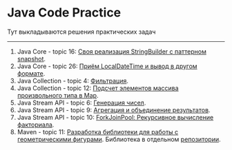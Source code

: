 # Java Code Practice
Тут выкладываются решения практических задач
___
1. Java Core - topic 16: [Своя реализация StringBuilder с паттерном snapshot](https://github.com/npichuzhkin/JavaCodePractice/tree/master/src/java/com/npichuzhkin/javacodepractice/javacore/topic16).
2. Java Core - topic 26: [Приём LocalDateTime и вывод в другом формате](https://github.com/npichuzhkin/JavaCodePractice/tree/master/src/main/java/com/npichuzhkin/javacodepractice/javacore/topic26).
3. Java Collection - topic 4: [Фильтрация](https://github.com/npichuzhkin/JavaCodePractice/tree/master/src/main/java/com/npichuzhkin/javacodepractice/javacollections/topic4).
4. Java Collection - topic 12: [Подсчет элементов массива произвольного типа в Map](https://github.com/npichuzhkin/JavaCodePractice/blob/master/src/main/java/com/npichuzhkin/javacodepractice/javacollections/topic12/CountOfElements.java).
5. Java Stream API - topic 6: [Генерация чисел](https://github.com/npichuzhkin/JavaCodePractice/blob/master/src/main/java/com/npichuzhkin/javacodepractice/javastreamapi/topic6/NumberGenerator.java).
6. Java Stream API - topic 9: [Агрегация и объединение результатов](https://github.com/npichuzhkin/JavaCodePractice/blob/master/src/main/java/com/npichuzhkin/javacodepractice/javastreamapi/topic9/ResultsAggregator.java).
7. Java Stream API - topic 10: [ForkJoinPool: Рекурсивное вычисление факториала](https://github.com/npichuzhkin/JavaCodePractice/tree/master/src/main/java/com/npichuzhkin/javacodepractice/javastreamapi/topic10).
8. Maven - topic 11: [Разработка библиотеки для работы с геометрическими фигурами](https://github.com/npichuzhkin/JavaCodePractice/blob/master/src/main/java/com/npichuzhkin/javacodepractice/maven/topic11/GeometryApp.java). Библиотека в отдельном [репозитории](https://github.com/npichuzhkin/GeometryLibrary).
